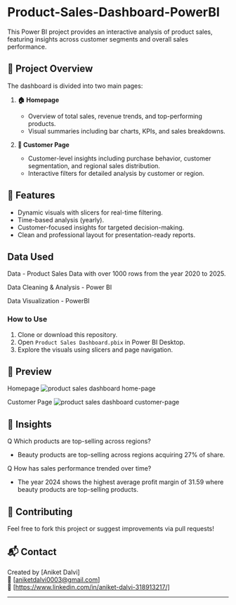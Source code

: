 # Product-Sales-Dashboard-PowerBI

This Power BI project provides an interactive analysis of product sales, featuring insights across customer segments and overall sales performance.

## 📁 Project Overview

The dashboard is divided into two main pages:

1. **🏠 Homepage**
   - Overview of total sales, revenue trends, and top-performing products.
   - Visual summaries including bar charts, KPIs, and sales breakdowns.

2. **👥 Customer Page**
   - Customer-level insights including purchase behavior, customer segmentation, and regional sales distribution.
   - Interactive filters for detailed analysis by customer or region.

## 🔧 Features

- Dynamic visuals with slicers for real-time filtering.
- Time-based analysis (yearly).
- Customer-focused insights for targeted decision-making.
- Clean and professional layout for presentation-ready reports.

## Data Used
Data - Product Sales Data with over 1000 rows from the year 2020 to 2025.

Data Cleaning & Analysis - Power BI

Data Visualization - PowerBI

### How to Use
1. Clone or download this repository.
2. Open `Product Sales Dashboard.pbix` in Power BI Desktop.
3. Explore the visuals using slicers and page navigation.

## 📸 Preview

Homepage
![product sales dashboard home-page](https://github.com/user-attachments/assets/f0a256e1-ef75-4dba-bd1e-f688826b04b8)

Customer Page
![product sales dashboard customer-page](https://github.com/user-attachments/assets/9c85f4d2-0d73-4bb7-a712-f0a35dfddf8c)

## 🧠 Insights

Q Which products are top-selling across regions?

   - Beauty products are top-selling across regions acquiring 27% of share.
        
Q How has sales performance trended over time?

   - The year 2024 shows the highest average profit margin of 31.59 where beauty products are top-selling products.

## 🤝 Contributing

Feel free to fork this project or suggest improvements via pull requests!

## 📬 Contact

Created by [Aniket Dalvi]  
📧 [aniketdalvi0003@gmail.com]  
🔗 [https://www.linkedin.com/in/aniket-dalvi-318913217/]

---

